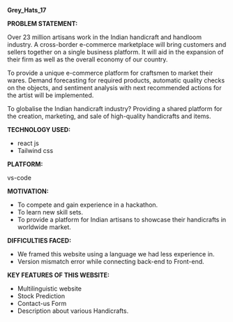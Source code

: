 **Grey_Hats_17**


**PROBLEM STATEMENT:**

Over 23 million artisans work in the Indian handicraft and handloom industry. A cross-border e-commerce marketplace will bring customers and sellers together on a single business platform. It will aid in the expansion of their firm as well as the overall economy of our country.

To provide a unique e-commerce platform for craftsmen to market their wares. Demand forecasting for required products, automatic quality checks on the objects, and sentiment analysis with next recommended actions for the artist will be implemented.

To globalise the Indian handicraft industry? Providing a shared platform for the creation, marketing, and sale of high-quality handicrafts and items.

**TECHNOLOGY USED:**

* react js
* Tailwind css

**PLATFORM:**

vs-code

**MOTIVATION:**
 
* To compete and gain experience in a hackathon.
* To learn new skill sets.
* To provide a platform for Indian artisans to showcase their handicrafts in worldwide market.
 
**DIFFICULTIES FACED:**

*  We framed this website using a language we had less experience in.
*  Version mismatch error while connecting back-end to Front-end.
  
 **KEY FEATURES OF THIS WEBSITE:**

 * Multilinguistic website
 * Stock Prediction
 * Contact-us Form
 * Description about  various Handicrafts.
